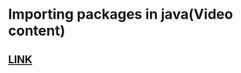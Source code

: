 # Importing packages in java(Video content)

## [LINK](https://drive.google.com/file/d/1JKADDgCBUoZpz1fiXRpeFz4X7-PXRlFP/view?usp=sharing)
